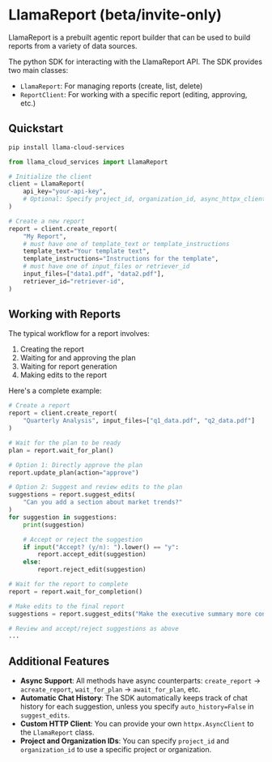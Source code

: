 # LlamaReport (beta/invite-only)

LlamaReport is a prebuilt agentic report builder that can be used to build reports from a variety of data sources.

The python SDK for interacting with the LlamaReport API. The SDK provides two main classes:

- `LlamaReport`: For managing reports (create, list, delete)
- `ReportClient`: For working with a specific report (editing, approving, etc.)

## Quickstart

```bash
pip install llama-cloud-services
```

```python
from llama_cloud_services import LlamaReport

# Initialize the client
client = LlamaReport(
    api_key="your-api-key",
    # Optional: Specify project_id, organization_id, async_httpx_client
)

# Create a new report
report = client.create_report(
    "My Report",
    # must have one of template_text or template_instructions
    template_text="Your template text",
    template_instructions="Instructions for the template",
    # must have one of input_files or retriever_id
    input_files=["data1.pdf", "data2.pdf"],
    retriever_id="retriever-id",
)
```

## Working with Reports

The typical workflow for a report involves:

1. Creating the report
2. Waiting for and approving the plan
3. Waiting for report generation
4. Making edits to the report

Here's a complete example:

```python
# Create a report
report = client.create_report(
    "Quarterly Analysis", input_files=["q1_data.pdf", "q2_data.pdf"]
)

# Wait for the plan to be ready
plan = report.wait_for_plan()

# Option 1: Directly approve the plan
report.update_plan(action="approve")

# Option 2: Suggest and review edits to the plan
suggestions = report.suggest_edits(
    "Can you add a section about market trends?"
)
for suggestion in suggestions:
    print(suggestion)

    # Accept or reject the suggestion
    if input("Accept? (y/n): ").lower() == "y":
        report.accept_edit(suggestion)
    else:
        report.reject_edit(suggestion)

# Wait for the report to complete
report = report.wait_for_completion()

# Make edits to the final report
suggestions = report.suggest_edits("Make the executive summary more concise")

# Review and accept/reject suggestions as above
...
```

## Additional Features

- **Async Support**: All methods have async counterparts: `create_report` -> `acreate_report`, `wait_for_plan` -> `await_for_plan`, etc.
- **Automatic Chat History**: The SDK automatically keeps track of chat history for each suggestion, unless you specify `auto_history=False` in `suggest_edits`.
- **Custom HTTP Client**: You can provide your own `httpx.AsyncClient` to the `LlamaReport` class.
- **Project and Organization IDs**: You can specify `project_id` and `organization_id` to use a specific project or organization.
